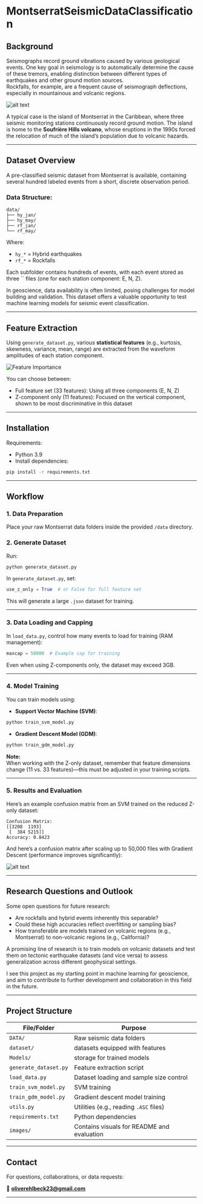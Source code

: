 # MontserratSeismicDataClassification

## Background

Seismographs record ground vibrations caused by various geological events. One key goal in seismology is to automatically determine the cause of these tremors, enabling distinction between different types of earthquakes and other ground motion sources.\
Rockfalls, for example, are a frequent cause of seismograph deflections, especially in mountainous and volcanic regions.

![alt text](https://github.com/OliEhlbeck/SeismicDataClassification/blob/cec6bd4dd65448b021360727cbfadaa51939d16a/images/Soufriere_Hills.jpg?raw)


A typical case is the island of Montserrat in the Caribbean, where three seismic monitoring stations continuously record ground motion. The island is home to the **Soufrière Hills volcano**, whose eruptions in the 1990s forced the relocation of much of the island’s population due to volcanic hazards.

---

## Dataset Overview

A pre-classified seismic dataset from Montserrat is available, containing several hundred labeled events from a short, discrete observation period.

### Data Structure:

```
data/
├── hy_jan/
├── hy_may/
├── rf_jan/
└── rf_may/
```

Where:

- `hy_*` = Hybrid earthquakes
- `rf_*` = Rockfalls

Each subfolder contains hundreds of events, with each event stored as three `` files (one for each station component: E, N, Z).

In geoscience, data availability is often limited, posing challenges for model building and validation. This dataset offers a valuable opportunity to test machine learning models for seismic event classification.

---

## Feature Extraction

Using `generate_dataset.py`, various **statistical features** (e.g., kurtosis, skewness, variance, mean, range) are extracted from the waveform amplitudes of each station component.

![Feature Importance](https://github.com/OliEhlbeck/SeismicDataClassification/blob/833f305c697bf8c5c83c30609eb41ae75916a8f9/images/FeaturesSVM.jpg?raw=true)

You can choose between:

- Full feature set (33 features): Using all three components (E, N, Z)
- Z-component only (11 features): Focused on the vertical component, shown to be most discriminative in this dataset



---

## Installation

Requirements:

- Python 3.9
- Install dependencies:

```bash
pip install -r requirements.txt
```

---

## Workflow

### 1. Data Preparation

Place your raw Montserrat data folders inside the provided `/data` directory.

### 2. Generate Dataset

Run:

```bash
python generate_dataset.py
```

In `generate_dataset.py`, set:

```python
use_z_only = True  # or False for full feature set
```

This will generate a large `.json` dataset for training.

---

### 3. Data Loading and Capping

In `load_data.py`, control how many events to load for training (RAM management):

```python
maxcap = 50000  # Example cap for training
```

Even when using Z-components only, the dataset may exceed 3GB. 

---

### 4. Model Training

You can train models using:

- **Support Vector Machine (SVM)**:

```bash
python train_svm_model.py
```

- **Gradient Descent Model (GDM)**:

```bash
python train_gdm_model.py
```

**Note:**\
When working with the Z-only dataset, remember that feature dimensions change (11 vs. 33 features)—this must be adjusted in your training scripts. 

---

### 5. Results and Evaluation

Here’s an example confusion matrix from an SVM trained on the reduced Z-only dataset:

```
Confusion Matrix:
[[3208  1193]
 [  384 5215]]
Accuracy: 0.8423
```

And here’s a confusion matrix after scaling up to 50,000 files with Gradient Descent (performance improves significantly):

![alt text](https://github.com/OliEhlbeck/SeismicDataClassification/blob/3389fc589a78dfd08f12f134aae86efff304ad48/images/ConfusionMatrixGradienDescent.jpg?raw)


---

## Research Questions and Outlook

Some open questions for future research:

- Are rockfalls and hybrid events inherently this separable?
- Could these high accuracies reflect overfitting or sampling bias?
- How transferable are models trained on volcanic regions (e.g., Montserrat) to non-volcanic regions (e.g., California)?

A promising line of research is to train models on volcanic datasets and test them on tectonic earthquake datasets (and vice versa) to assess generalization across different geophysical settings.

I see this project as my starting point in machine learning for geoscience, and aim to contribute to further development and collaboration in this field in the future.

---

## Project Structure

| File/Folder           | Purpose                                    |
| --------------------- | ------------------------------------------ |
| `DATA/`               | Raw seismic data folders                   |
| `dataset/`            | datasets equipped with features            |
| `Models/`             | storage for trained models                 |
| `generate_dataset.py` | Feature extraction script                  |
| `load_data.py`        | Dataset loading and sample size control    |
| `train_svm_model.py`  | SVM training                               |
| `train_gdm_model.py`  | Gradient descent model training            |
| `utils.py`            | Utilities (e.g., reading `.ASC` files)     |
| `requirements.txt`    | Python dependencies                        |
| `images/`             | Contains visuals for README and evaluation |

---

## Contact

For questions, collaborations, or data requests:

📧 [**oliverehlbeck23@gmail.com**](mailto\:oliverehlbeck23@gmail.com)

---



